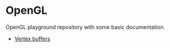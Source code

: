 # OpenGL

OpenGL playground repository with some basic documentation.

* [Vertex buffers](OpenGL/src/01_VertexBuffers/README.md)
